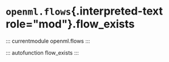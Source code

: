 # `openml.flows`{.interpreted-text role="mod"}.flow_exists

::: currentmodule
openml.flows
:::

::: autofunction
flow_exists
:::

<div class="clearer"></div>
